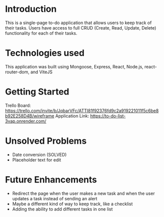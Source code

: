 # Introduction

This is a single-page to-do application that allows users to keep track of their tasks. Users have access to full CRUD (Create, Read, Update, Delete) functionality for each of their tasks.

# Technologies used

This application was built using Mongoose, Express, React, Node.js, react-router-dom, and ViteJS

# Getting Started

Trello Board: https://trello.com/invite/b/JqbarVFc/ATTI81f92376fd9c2a919221011f5c6be8b92E258D4B/wireframe
Application Link: https://to-do-list-3vap.onrender.com/

# Unsolved Problems
- Date conversion (SOLVED)
- Placeholder text for edit 
# Future Enhancements

- Redirect the page when the user makes a new task and when the user updates a task instead of sending an alert
- Maybe a different kind of way to keep track, like a checklist
- Adding the ability to add different tasks in one list


